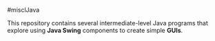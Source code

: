 #misclJava

This repository contains several intermediate-level Java programs that explore using **Java Swing** components to create simple **GUIs**.
